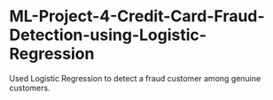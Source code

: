 # ML-Project-4-Credit-Card-Fraud-Detection-using-Logistic-Regression
Used Logistic Regression to detect a fraud customer among genuine customers.

